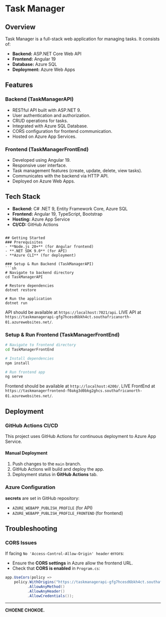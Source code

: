 # Task Manager

## Overview
Task Manager is a full-stack web application for managing tasks. It consists of:
- **Backend:** ASP.NET Core Web API
- **Frontend:** Angular 19
- **Database:** Azure SQL
- **Deployment:** Azure Web Apps

## Features
### Backend (TaskManagerAPI)
- RESTful API built with ASP.NET 9.
- User authentication and authorization.
- CRUD operations for tasks.
- Integrated with Azure SQL Database.
- CORS configuration for frontend communication.
- Hosted on Azure App Services.

### Frontend (TaskManagerFrontEnd)
- Developed using Angular 19.
- Responsive user interface.
- Task management features (create, update, delete, view tasks).
- Communicates with the backend via HTTP API.
- Deployed on Azure Web Apps.

## Tech Stack
- **Backend:** C# .NET 9, Entity Framework Core, Azure SQL
- **Frontend:** Angular 19, TypeScript, Bootstrap
- **Hosting:** Azure App Service
- **CI/CD:** GitHub Actions


```

## Getting Started
### Prerequisites
- **Node.js 20+** (for Angular frontend)
- **.NET SDK 9.0** (for API)
- **Azure CLI** (for deployment)

### Setup & Run Backend (TaskManagerAPI)
```sh
# Navigate to backend directory
cd TaskManagerAPI

# Restore dependencies
dotnet restore

# Run the application
dotnet run
```
API should be available at `https://localhost:7021/api`.
LIVE API at `https://taskmanagerapi-gfg7hcesd6bkh4ct.southafricanorth-01.azurewebsites.net/`.

### Setup & Run Frontend (TaskManagerFrontEnd)
```sh
# Navigate to frontend directory
cd TaskManagerFrontEnd

# Install dependencies
npm install

# Run frontend app
ng serve
```
Frontend should be available at `http://localhost:4200/`.
LIVE FrontEnd at `https://taskmanagerfrontend-f0akg3d0bkg2ghcs.southafricanorth-01.azurewebsites.net/`.

## Deployment
### **GitHub Actions CI/CD**
This project uses GitHub Actions for continuous deployment to Azure App Service.
#### **Manual Deployment**
1. Push changes to the `main` branch.
2. GitHub Actions will build and deploy the app.
3. Deployment status in **GitHub Actions** tab.

### **Azure Configuration**
**secrets** are set in GitHub repository:
- `AZURE_WEBAPP_PUBLISH_PROFILE` (for API)
- `AZURE_WEBAPP_PUBLISH_PROFILE_FRONTEND` (for frontend)

## Troubleshooting
### CORS Issues
If facing `No 'Access-Control-Allow-Origin' header` errors:
- Ensure the **CORS settings** in Azure allow the frontend URL.
- Check that **CORS is enabled** in `Program.cs`:
```csharp
app.UseCors(policy =>
    policy.WithOrigins("https://taskmanagerapi-gfg7hcesd6bkh4ct.southafricanorth-01.azurewebsites.net")
          .AllowAnyMethod()
          .AllowAnyHeader()
          .AllowCredentials());
```


---
**CHOENE CHOKOE.**

